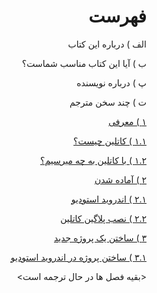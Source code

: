 <div dir="rtl">

# فهرست

الف ) درباره این کتاب

ب ) آیا این کتاب مناسب شماست؟

پ ) درباره نویسنده

ت ) چند سخن مترجم

[۱ ) معرفی](https://github.com/sinadarvi/kotlin-for-android-developers-fa/blob/master/src/introduction)

[۱.۱ )‌ کاتلین چیست؟](https://github.com/sinadarvi/kotlin-for-android-developers-fa/blob/master/src/what-is-kotlin)

[۱.۲ ) با کاتلین به چه میرسیم؟](https://github.com/sinadarvi/kotlin-for-android-developers-fa/blob/master/src/what-do-we-get-with-kotlin)

[۲ )‌ آماده شدن](https://github.com/sinadarvi/kotlin-for-android-developers-fa/blob/master/src/getting-ready)

[۲.۱ ) اندروید استودیو](https://github.com/sinadarvi/kotlin-for-android-developers-fa/blob/master/src/android-studio)

[۲.۲ ) نصب پلاگین کاتلین](https://github.com/sinadarvi/kotlin-for-android-developers-fa/blob/master/src/install-kotlin-plugin)

[۳ ) ساختن یک پروژه جدید](https://github.com/sinadarvi/kotlin-for-android-developers-fa/blob/master/src/creating-a-new-project)

[۳.۱ ) ساختن پروژه در اندروید استودیو](https://github.com/sinadarvi/kotlin-for-android-developers-fa/blob/master/src/creating-the-project-in-android-studio)

<بقیه فصل ها در حال ترجمه است>
